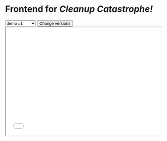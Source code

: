 # Frontend for _Cleanup Catastrophe!_

<select id="selectVer">
  <option value="#">demo #1</option>
  <option value="https://rawcdn.githack.com/richkdev/Cleanup-Catastrophe/4abe9cb7fbad4f0503230a72d68792ff03024907/build/web/index.html">v.0.1.1-alpha</option>
  <option value="https://rawcdn.githack.com/richkdev/Cleanup-Catastrophe/34573e94c2472da324d80eda95a47cd9f58d6914/build/web/index.html">v.0.1.0-alpha</option>
</select>
<button onClick="changeGame();">Change versions</button>
<iframe src="not yet" id="game" style="height: 25em; width: 100%;">Your browser does not support iframes.</iframe>

<script>
  document.getElementsByClassName('container-lg px-3 my-5 markdown-body')[0].removeChild(document.getElementsByTagName('h1')[0]);
  document.head.innerHTML += '<link rel="shortcut icon" type="image/x-icon" href="/Cleanup-Catastrophe/icon.ico">';

  function changeGame() {
    var e = document.getElementById("selectVer");
    document.getElementById("game").src = e.options[e.selectedIndex].value;
  }
</script>
